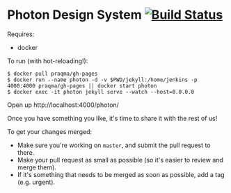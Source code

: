 # Photon Design System  [![Build Status](https://travis-ci.org/FirefoxUX/photon.svg?branch=master)](https://travis-ci.org/FirefoxUX/photon)

Requires:
* docker

To run (with hot-reloading!):
```
$ docker pull praqma/gh-pages
$ docker run --name photon -d -v $PWD/jekyll:/home/jenkins -p 4000:4000 praqma/gh-pages || docker start photon
$ docker exec -it photon jekyll serve --watch --host=0.0.0.0
```
Open up http://localhost:4000/photon/

Once you have something you like, it's time to share it with the rest of us!

To get your changes merged:
* Make sure you're working on `master`, and submit the pull request to there.
* Make your pull request as small as possible (so it's easier to review and merge them).
* If it's something that needs to be merged as soon as possible, add a tag (e.g. urgent).
